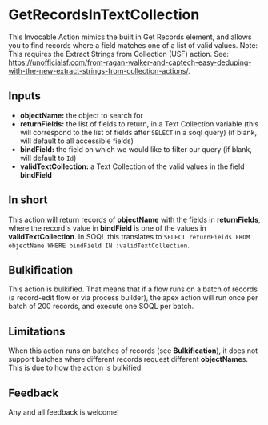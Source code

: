 # GetRecordsInTextCollection
This Invocable Action mimics the built in Get Records element, and allows you to find records where a field matches one of a list of valid values.
Note: This requires the Extract Strings from Collection (USF) action. See: https://unofficialsf.com/from-ragan-walker-and-captech-easy-deduping-with-the-new-extract-strings-from-collection-actions/.

## Inputs
* **objectName:** the object to search for
* **returnFields:** the list of fields to return, in a Text Collection variable (this will correspond to the list of fields after `SELECT` in a soql query) (if blank, will default to all accessible fields)
* **bindField:** the field on which we would like to filter our query (if blank, will default to `Id`)
* **validTextCollection:** a Text Collection of the valid values in the field **bindField**

## In short
This action will return records of **objectName** with the fields in **returnFields**, where the record's value in **bindField** is one of the values in **validTextCollection**. In SOQL this translates to `SELECT returnFields FROM objectName WHERE bindField IN :validTextCollection`.

## Bulkification
This action is bulkified. That means that if a flow runs on a batch of records (a record-edit flow or via process builder), the apex action will run once per batch of 200 records, and execute one SOQL per batch.

## Limitations
When this action runs on batches of records (see **Bulkification**), it does not support batches where different records request different **objectName**s. This is due to how the action is bulkified.

## Feedback
Any and all feedback is welcome!
